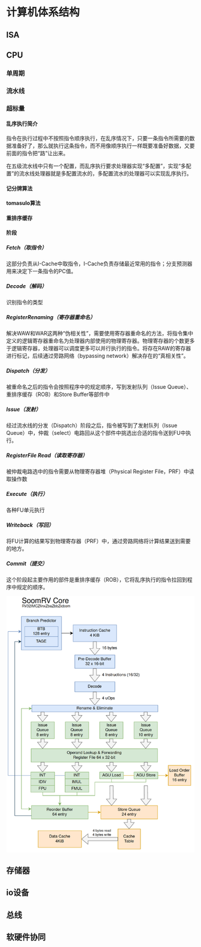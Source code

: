 # 计算机体系结构

## ISA

## CPU

### 单周期

### 流水线

### 超标量

#### 乱序执行简介

指令在执行过程中不按照指令顺序执行，在乱序情况下，只要一条指令所需要的数据准备好了，那么就执行这条指令，而不用像顺序执行一样既要准备好数据，又要前面的指令把“路”让出来。

在五级流水线中只有一个配置，而乱序执行要求处理器实现“多配置”，实现“多配置”的流水线处理器就是多配置流水的，多配置流水的处理器可以实现乱序执行。

#### 记分牌算法

#### tomasulo算法

#### 重排序缓存

#### 阶段

##### Fetch（取指令）

这部分负责从I-Cache中取指令，I-Cache负责存储最近常用的指令；分支预测器用来决定下一条指令的PC值。

##### Decode（解码）

识别指令的类型

##### RegisterRenaming（寄存器重命名）

解决WAW和WAR这两种“伪相关性”，需要使用寄存器重命名的方法，将指令集中定义的逻辑寄存器重命名为处理器内部使用的物理寄存器。物理寄存器的个数更多于逻辑寄存器，处理器可以调度更多可以并行执行的指令。将存在RAW的寄存器进行标记，后续通过旁路网络（bypassing network）解决存在的“真相关性”。

##### Dispatch（分发）

被重命名之后的指令会按照程序中的规定顺序，写到发射队列（Issue Queue）、重排序缓存（ROB）和Store Buffer等部件中

##### Issue（发射）

经过流水线的分发（Dispatch）阶段之后，指令被写到了发射队列（Issue Queue）中，仲裁（select）电路回从这个部件中挑选出合适的指令送到FU中执行。

##### RegisterFile Read（读取寄存器）

被仲裁电路选中的指令需要从物理寄存器堆（Physical Register File，PRF）中读取操作数

##### Execute（执行）

各种FU单元执行

##### Writeback（写回）

将FU计算的结果写到物理寄存器（PRF）中，通过旁路网络将计算结果送到需要的地方。

##### Commit（提交）

这个阶段起主要作用的部件是重排序缓存（ROB），它将乱序执行的指令拉回到程序中规定的顺序。

![](super_scalar.png)

## 存储器

## io设备

## 总线

## 软硬件协同

